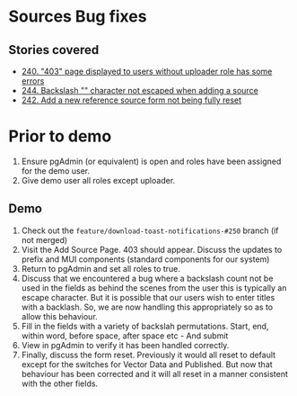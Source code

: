 # Sources Bug fixes

## Stories covered
- [240. "403" page displayed to users without uploader role has some errors](https://github.com/icipe-official/vectoratlas-software-code/issues/240)
- [244. Backslash "\" character not escaped when adding a source](https://github.com/icipe-official/vectoratlas-software-code/issues/244)
- [242. Add a new reference source form not being fully reset](https://github.com/icipe-official/vectoratlas-software-code/issues/242)

# Prior to demo
1. Ensure pgAdmin (or equivalent) is open and roles have been assigned for the demo user.
1. Give demo user all roles except uploader.

## Demo
1. Check out the `feature/download-toast-notifications-#250` branch (if not merged)
1. Visit the Add Source Page. 403 should appear. Discuss the updates to prefix and MUI components (standard components for our system)
1. Return to pgAdmin and set all roles to true. 
1. Discuss that we encountered a bug where a backslash count not be used in the fields as behind the scenes from the user this is typically an escape character. But it is possible that our
users wish to enter titles with a backlash. So, we are now handling this appropriately so as to allow this behaviour.
1. Fill in the fields with a variety of backslah permutations. Start, end, within word, before space, after space etc - And submit
1. View in pgAdmin to verify it has been handled correctly.
1. Finally, discuss the form reset. Previously it would all reset to default except for the switches for Vector Data and Published. But now that behaviour has been corrected and it will all reset in a manner consistent with the other fields.

